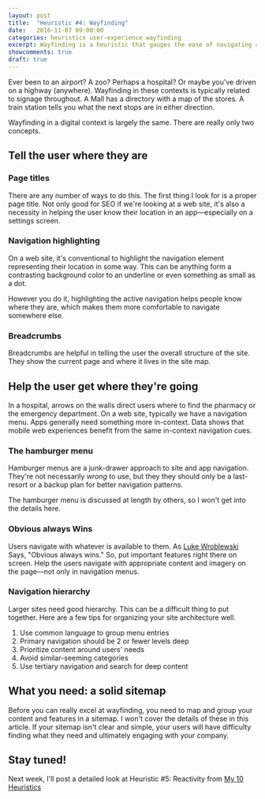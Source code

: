 ```yaml
---
layout: post
title:  "Heuristic #4: Wayfinding"
date:   2016-11-07 09:00:00
categories: heuristics user-experience wayfinding
excerpt: Wayfinding is a heuristic that gauges the ease of navigating an app. It's about telling the user where they are as well as how to get where they want to go.
showcomments: true
draft: true
---
```


Ever been to an airport? A zoo? Perhaps a hospital? Or maybe you've driven on a highway (anywhere). Wayfinding in these contexts is typically related to signage throughout. A Mall has a directory with a map of the stores. A train station tells you what the next stops are in either direction.

Wayfinding in a digital context is largely the same. There are really only two concepts.

## Tell the user where they are

### Page titles

There are any number of ways to do this. The first thing I look for is a proper page title. Not only good for SEO if we're looking at a web site, it's also a necessity in helping the user know their location in an app&mdash;especially on a settings screen.

### Navigation highlighting

On a web site, it's conventional to highlight the navigation element representing their location in some way. This can be anything form a contrasting background color to an underline or even something as small as a dot.

However you do it, highlighting the active navigation helps people know where they are, which makes them more comfortable to navigate somewhere else.

### Breadcrumbs

Breadcrumbs are helpful in telling the user the overall structure of the site. They show the current page and where it lives in the site map.

## Help the user get where they're going

In a hospital, arrows on the walls direct users where to find the pharmacy or the emergency department. On a web site, typically we have a navigation menu. Apps generally need something more in-context. Data shows that mobile web experiences benefit from the same in-context navigation cues.

### The hamburger menu

Hamburger menus are a junk-drawer approach to site and app navigation. They're not necessarily _wrong_ to use, but they they should only be a last-resort or a backup plan for better navigation patterns.

The hamburger menu is discussed at length by others, so I won't get into the details here.

### Obvious always Wins

Users navigate with whatever is available to them. As [Luke Wroblewski](http://www.lukew.com) Says, "Obvious always wins." So, put important features right there on screen. Help the users navigate with appropriate content and imagery on the page&mdash;not only in navigation menus.

### Navigation hierarchy

Larger sites need good hierarchy. This can be a difficult thing to put together. Here are a few tips for organizing your site architecture well.

1. Use common language to group menu entries
2. Primary navigation should be 2 or fewer levels deep
3. Prioritize content around users' needs
4. Avoid similar-seeming categories
5. Use tertiary navigation and search for deep content

## What you need: a solid sitemap

Before you can really excel at wayfinding, you need to map and group your content and features in a sitemap. I won't cover the details of these in this article. If your sitemap isn't clear and simple, your users will have difficulty finding what they need and ultimately engaging with your company.

## Stay tuned!

Next week, I'll post a detailed look at Heuristic #5: Reactivity from [My 10 Heuristics](/heuristics/user-experience/2016/10/07/heuristics-overview.html)
